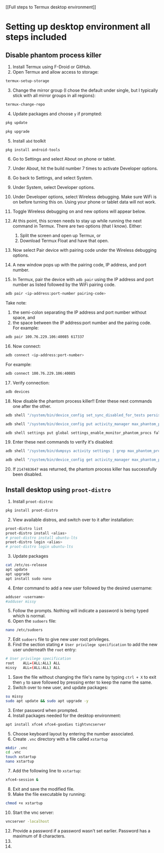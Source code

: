[[Full steps to Termux desktop environment]]

# Setting up desktop environment all steps included
## Disable phantom process killer
1. Install Termux using F-Droid or GitHub.
2. Open Termux and allow access to storage:

```bash
termux-setup-storage
```
3. Change the mirror group (I chose the default under single, but I typically stick with all mirror groups in all regions):

```bash
termux-change-repo
```

4. Update packages and choose `y` if prompted:

```bash
pkg update
```
```bash
pkg upgrade
```

5.  Install `abd` toolkit

```bash
pkg install android-tools
```

6. Go to Settings and select About on phone or tablet. 
7. Under About, hit the build number 7 times to activate Developer options. 
8. Go back to Settings, and select System. 
9. Under System, select Developer options. 
10. Under Developer options, select Wireless debugging. Make sure WiFi is on before turning this on. Using your phone or tablet data will not work. 
11. Toggle Wireless debugging on and new options will appear below. 
12. At this point, this screen needs to stay up while running the next command in Termux. There are two options (that I know).
Either:
	1. Split the screen and open up Termux, or
	2. Download Termux Float and have that open.

13. Now select Pair device with pairing code under the Wireless debugging options.
14. A new window pops up with the pairing code, IP address, and port number. 
15. In Termux, pair the device with `adb pair` using the IP address and port number as listed followed by the WiFi pairing code.

```bash
adb pair <ip-address:port-number pairing-code>
```

Take note:
1. the semi-colon separating the IP address and port number without space, and
2. the space between the IP address:port number and the pairing code. For example:

```bash
adb pair 100.76.229.106:40085 617337
```
16. Now connect: 
```bash
adb connect <ip-address:port-number>
```
For example:
```bash
adb connect 100.76.229.106:40085
```
17. Verify connection:
```bash
adb devices 
```
18. Now disable the phantom process killer!! Enter these next commands one after the other. 
```bash
adb shell "/system/bin/device_config set_sync_disabled_for_tests persistent"
```
```bash
adb shell "/system/bin/device_config put activity_manager max_phantom_processes 2147483647"
```
```bash
adb shell settings put global settings_enable_monitor_phantom_procs false
```
19. Enter these next commands to verify it's disabled:
```bash
adb shell "/system/bin/dumpsys activity settings | grep max_phantom_processes"
```
```bash
adb shell "/system/bin/device_config get activity_manager max_phantom_processes"
```
20. If `2147483647` was returned, the phantom process killer has successfully been disabled. 
## Install desktop using `proot-distro`
1. Install  `proot-distro`:
```bash
pkg install proot-distro
```
2. View available distros, and switch over to it after installation:
```bash
proot-distro list
proot-distro install <alias>
# proot-distro install ubuntu-lts
proot-distro login <alias>
# proot-distro login ubuntu-lts
```
3. Update packages
```bash
cat /etc/os-release
apt update
apt upgrade
apt install sudo nano
```
4. Enter command to add a new user followed by the desired username:
```bash
adduser <username>
#adduser missy
```
5. Follow the prompts. Nothing will indicate a password is being typed which is normal.
6. Open the `sudoers` file:
```bash
nano /etc/sudoers
```
7. Edit `sudoers` file to give new user root privileges. 
8. Find the section stating `# User privilege specification` to add the new user underneath the `root` entry:
```bash
# User privilege specification
root    ALL=(ALL:ALL) ALL
missy   ALL=(ALL:ALL) ALL
```
1. Save the file without changing the file's name by typing `ctrl + X` to exit then `y` to save followed by pressing enter to keep the name the same.
2. Switch over to new user, and update packages:
```bash
su missy
sudo apt update && sudo apt upgrade -y
```
3. Enter password when prompted. 
4. Install packages needed for the desktop environment:
```bash
apt install xfce4 xfce4-goodies tightvncserver
```
5. Choose keyboard layout by entering the number associated. 
6. Create `.vnc` directory with a file called `xstartup` 
```bash
mkdir .vnc
cd .vnc
touch xstartup
nano xstartup
```
7. Add the following line to `xstartup`:
```bash
xfce4-session &
```
8. Exit and save the modified file.
9. Make the file executable by running:
```bash
chmod +x xstartup
```
10. Start the vnc server:
```bash
vncserver -localhost
```
12. Provide a password if a password wasn't set earlier. Password has a maximum of 8 characters.
13. 
14. 